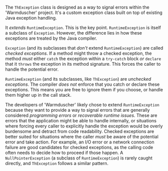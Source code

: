 The `ThException` class is designed as a way to signal errors within the 'Warmduscher' project. It's a custom exception class built on top of existing Java exception handling.

It *extends* `RuntimeException`. This is the key point. `RuntimeException` is itself a subclass of `Exception`. However, the difference lies in how these exceptions are treated by the Java compiler.

`Exception` (and its subclasses that *don't* extend `RuntimeException`) are called *checked exceptions*.  If a method might throw a checked exception, the method *must* either `catch` the exception within a `try-catch` block *or* `declare` that it `throws` the exception in its method signature. This forces the caller to handle the potential error.

`RuntimeException` (and its subclasses, like `ThException`) are *unchecked exceptions*.  The compiler *does not* enforce that you catch or declare these exceptions. This means you are free to ignore them if you choose, or handle them higher up in the call stack.

The developers of 'Warmduscher' likely chose to extend `RuntimeException` because they want to provide a way to signal errors that are generally considered *programming errors* or *recoverable runtime issues*.  These are errors that the application might be able to handle internally, or situations where forcing every caller to explicitly handle the exception would be overly burdensome and detract from code readability.  Checked exceptions are better suited for situations where the caller *must* be aware of the potential error and take action. For example, an I/O error or a network connection failure are good candidates for checked exceptions, as the calling code often needs to decide how to proceed if those happen. A `NullPointerException` (a subclass of `RuntimeException`) is rarely caught directly, and `ThException` follows a similar pattern.